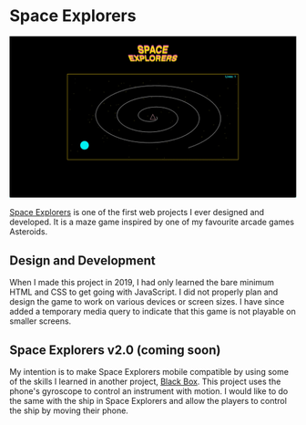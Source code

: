 # Space Explorers

![Triangle spaceship flying through a spiral maze with a glowing blue planet at the end.](/readme-assets/2019-spaceExplorers.gif)

[Space Explorers](https://alextownson.github.io/space-explorers/) is one of the first web projects I ever designed and developed. It is a maze game inspired by one of my favourite arcade games Asteroids. 

## Design and Development

When I made this project in 2019, I had only learned the bare minimum HTML and CSS to get going with JavaScript. I did not properly plan and design the game to work on various devices or screen sizes. I have since added a temporary media query to indicate that this game is not playable on smaller screens. 

## Space Explorers v2.0 (coming soon)

My intention is to make Space Explorers mobile compatible by using some of the skills I learned in another project, [Black Box](https://github.com/alextownson/black-box). This project uses the phone's gyroscope to control an instrument with motion. I would like to do the same with the ship in Space Explorers and allow the players to control the ship by moving their phone.
